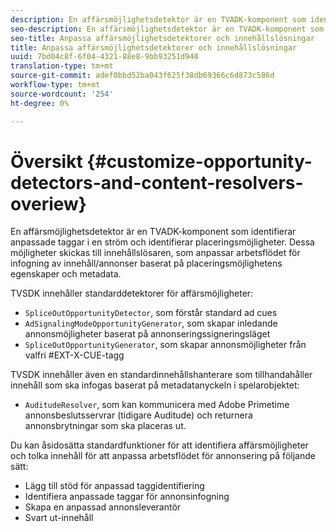```yaml
---
description: En affärsmöjlighetsdetektor är en TVADK-komponent som identifierar anpassade taggar i en ström och identifierar placeringsmöjligheter. Dessa möjligheter skickas till innehållslösaren, som anpassar arbetsflödet för infogning av innehåll/annonser baserat på placeringsmöjlighetens egenskaper och metadata.
seo-description: En affärsmöjlighetsdetektor är en TVADK-komponent som identifierar anpassade taggar i en ström och identifierar placeringsmöjligheter. Dessa möjligheter skickas till innehållslösaren, som anpassar arbetsflödet för infogning av innehåll/annonser baserat på placeringsmöjlighetens egenskaper och metadata.
seo-title: Anpassa affärsmöjlighetsdetektorer och innehållslösningar
title: Anpassa affärsmöjlighetsdetektorer och innehållslösningar
uuid: 7bd04c8f-6f04-4321-88e8-9bb93251d940
translation-type: tm+mt
source-git-commit: adef0bbd52ba043f625f38db69366c6d873c586d
workflow-type: tm+mt
source-wordcount: '254'
ht-degree: 0%

---
```



# Översikt {#customize-opportunity-detectors-and-content-resolvers-overiew}

En affärsmöjlighetsdetektor är en TVADK-komponent som identifierar anpassade taggar i en ström och identifierar placeringsmöjligheter. Dessa möjligheter skickas till innehållslösaren, som anpassar arbetsflödet för infogning av innehåll/annonser baserat på placeringsmöjlighetens egenskaper och metadata.

TVSDK innehåller standarddetektorer för affärsmöjligheter:

* `SpliceOutOpportunityDetector`, som förstår standard ad cues
* `AdSignalingModeOpportunityGenerator`, som skapar inledande annonsmöjligheter baserat på annonseringssigneringsläget
* `SpliceOutOpportunityGenerator`, som skapar annonsmöjligheter från valfri #EXT-X-CUE-tagg

TVSDK innehåller även en standardinnehållshanterare som tillhandahåller innehåll som ska infogas baserat på metadatanyckeln i spelarobjektet:

* `AuditudeResolver`, som kan kommunicera med Adobe Primetime annonsbeslutsservrar (tidigare Auditude) och returnera annonsbrytningar som ska placeras ut.

Du kan åsidosätta standardfunktioner för att identifiera affärsmöjligheter och tolka innehåll för att anpassa arbetsflödet för annonsering på följande sätt:

* Lägg till stöd för anpassad taggidentifiering
* Identifiera anpassade taggar för annonsinfogning
* Skapa en anpassad annonsleverantör
* Svart ut-innehåll

